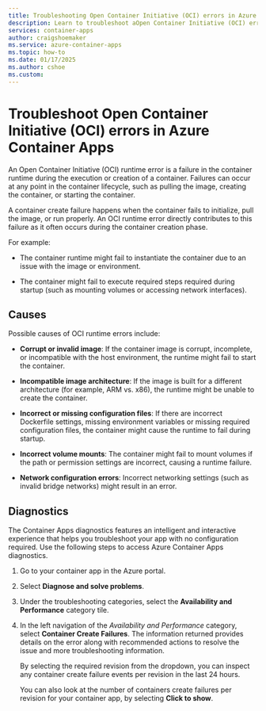 ```yaml
---
title: Troubleshooting Open Container Initiative (OCI) errors in Azure Container Apps
description: Learn to troubleshoot aOpen Container Initiative (OCI) errors in Azure Container Apps
services: container-apps
author: craigshoemaker
ms.service: azure-container-apps
ms.topic: how-to
ms.date: 01/17/2025
ms.author: cshoe
ms.custom:
---
```


# Troubleshoot Open Container Initiative (OCI) errors in Azure Container Apps

An Open Container Initiative (OCI) runtime error is a failure in the container runtime during the execution or creation of a container. Failures can occur at any point in the container lifecycle, such as pulling the image, creating the container, or starting the container.

A container create failure happens when the container fails to initialize, pull the image, or run properly. An OCI runtime error directly contributes to this failure as it often occurs during the container creation phase.

For example:

- The container runtime might fail to instantiate the container due to an issue with the image or environment.

- The container might fail to execute required steps required during startup (such as mounting volumes or accessing network interfaces).

## Causes

Possible causes of OCI runtime errors include:

- **Corrupt or invalid image**: If the container image is corrupt, incomplete, or incompatible with the host environment, the runtime might fail to start the container.

- **Incompatible image architecture**: If the image is built for a different architecture (for example, ARM vs. x86), the runtime might be unable to create the container.

- **Incorrect or missing configuration files**: If there are incorrect Dockerfile settings, missing environment variables or missing required configuration files, the container might cause the runtime to fail during startup.

- **Incorrect volume mounts**: The container might fail to mount volumes if the path or permission settings are incorrect, causing a runtime failure.

- **Network configuration errors**: Incorrect networking settings (such as invalid bridge networks) might result in an error.

## Diagnostics

The Container Apps diagnostics features an intelligent and interactive experience that helps you troubleshoot your app with no configuration required. Use the following steps to access Azure Container Apps diagnostics.

1. Go to your container app in the Azure portal.

1. Select **Diagnose and solve problems**.

1. Under the troubleshooting categories, select the **Availability and Performance** category tile.  

1. In the left navigation of the *Availability and Performance* category, select **Container Create Failures**. The information returned provides details on the error along with recommended actions to resolve the issue and more troubleshooting information.  

    By selecting the required revision from the dropdown, you can inspect any container create failure events per revision in the last 24 hours.

    You can also look at the number of containers create failures per revision for your container app, by selecting **Click to show**.
